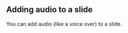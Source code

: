 <!-- .element: data-audio-src="slides/resources/audio/audio-plugin/example.wav" -->

## Adding audio to a slide

You can add audio (like a voice over) to a slide.
